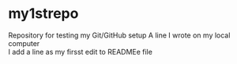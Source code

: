 # my1strepo
Repository for testing my Git/GitHub setup
A line I wrote on my local computer  
I add a line as my firsst edit to READMEe file  
